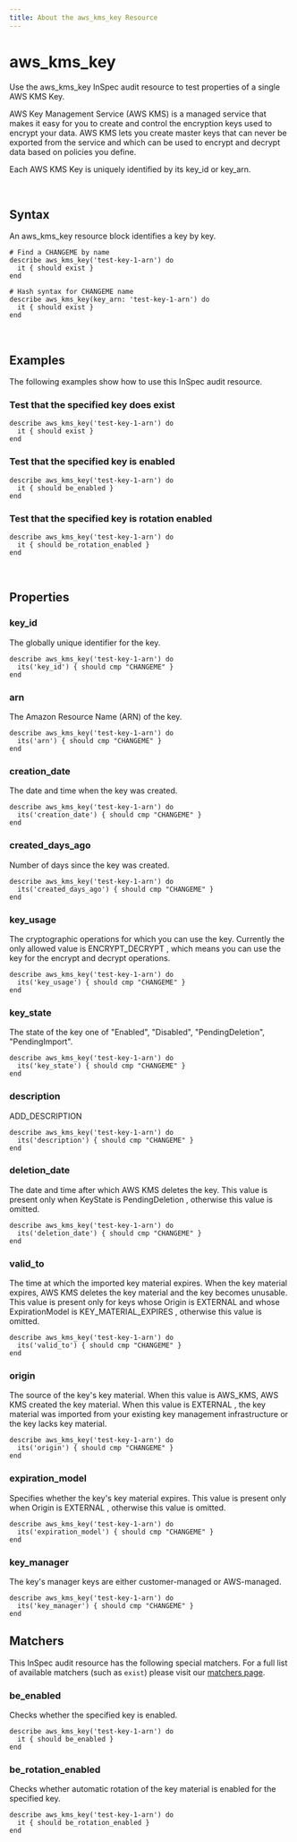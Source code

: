 ```yaml
---
title: About the aws_kms_key Resource
---
```


# aws_kms_key

Use the aws_kms_key InSpec audit resource to test properties of a single AWS KMS Key.

AWS Key Management Service (AWS KMS) is a managed service that makes it easy for you to create and control the encryption keys used to encrypt your data. AWS KMS lets you create master keys that can never be exported from the service and which can be used to encrypt and decrypt data based on policies you define.

Each AWS KMS Key is uniquely identified by its key_id or key_arn.

<br>

## Syntax

An aws_kms_key resource block identifies a key by key.

    # Find a CHANGEME by name
    describe aws_kms_key('test-key-1-arn') do
      it { should exist }
    end

    # Hash syntax for CHANGEME name
    describe aws_kms_key(key_arn: 'test-key-1-arn') do
      it { should exist }
    end

<br>

## Examples

The following examples show how to use this InSpec audit resource.

### Test that the specified key does exist

    describe aws_kms_key('test-key-1-arn') do
      it { should exist }
    end

### Test that the specified key is enabled

    describe aws_kms_key('test-key-1-arn') do
      it { should be_enabled }
    end

### Test that the specified key is rotation enabled

    describe aws_kms_key('test-key-1-arn') do
      it { should be_rotation_enabled }
    end

<br>

## Properties

### key_id

The globally unique identifier for the key.

    describe aws_kms_key('test-key-1-arn') do
      its('key_id') { should cmp "CHANGEME" }
    end

### arn

The Amazon Resource Name (ARN) of the key.

    describe aws_kms_key('test-key-1-arn') do
      its('arn') { should cmp "CHANGEME" }
    end

### creation_date

The date and time when the key was created.

    describe aws_kms_key('test-key-1-arn') do
      its('creation_date') { should cmp "CHANGEME" }
    end

### created_days_ago

Number of days since the key was created.

    describe aws_kms_key('test-key-1-arn') do
      its('created_days_ago') { should cmp "CHANGEME" }
    end


### key_usage

The cryptographic operations for which you can use the key. Currently the only allowed value is ENCRYPT_DECRYPT , which means you can use the key for the encrypt and decrypt operations.

    describe aws_kms_key('test-key-1-arn') do
      its('key_usage') { should cmp "CHANGEME" }
    end

### key_state

The state of the key one of "Enabled", "Disabled", "PendingDeletion", "PendingImport".

    describe aws_kms_key('test-key-1-arn') do
      its('key_state') { should cmp "CHANGEME" }
    end

### description

ADD_DESCRIPTION

    describe aws_kms_key('test-key-1-arn') do
      its('description') { should cmp "CHANGEME" }
    end

### deletion_date

The date and time after which AWS KMS deletes the key. This value is present only when KeyState is PendingDeletion , otherwise this value is omitted.

    describe aws_kms_key('test-key-1-arn') do
      its('deletion_date') { should cmp "CHANGEME" }
    end

### valid_to

The time at which the imported key material expires. When the key material expires, AWS KMS deletes the key material and the key becomes unusable. This value is present only for keys whose Origin is EXTERNAL and whose ExpirationModel is KEY_MATERIAL_EXPIRES , otherwise this value is omitted.

    describe aws_kms_key('test-key-1-arn') do
      its('valid_to') { should cmp "CHANGEME" }
    end

### origin

The source of the key's key material. When this value is AWS_KMS, AWS KMS created the key material. When this value is EXTERNAL , the key material was imported from your existing key management infrastructure or the key lacks key material.


    describe aws_kms_key('test-key-1-arn') do
      its('origin') { should cmp "CHANGEME" }
    end

### expiration_model

Specifies whether the key's key material expires. This value is present only when Origin is EXTERNAL , otherwise this value is omitted.

    describe aws_kms_key('test-key-1-arn') do
      its('expiration_model') { should cmp "CHANGEME" }
    end

### key_manager

The key's manager keys are either customer-managed or AWS-managed.

    describe aws_kms_key('test-key-1-arn') do
      its('key_manager') { should cmp "CHANGEME" }
    end


## Matchers

This InSpec audit resource has the following special matchers. For a full list of available matchers (such as `exist`) please visit our [matchers page](https://www.inspec.io/docs/reference/matchers/).


### be_enabled

Checks whether the specified key is enabled.

    describe aws_kms_key('test-key-1-arn') do
      it { should be_enabled }
    end


### be_rotation_enabled

Checks whether automatic rotation of the key material is enabled for the specified key.

    describe aws_kms_key('test-key-1-arn') do
      it { should be_rotation_enabled }
    end

